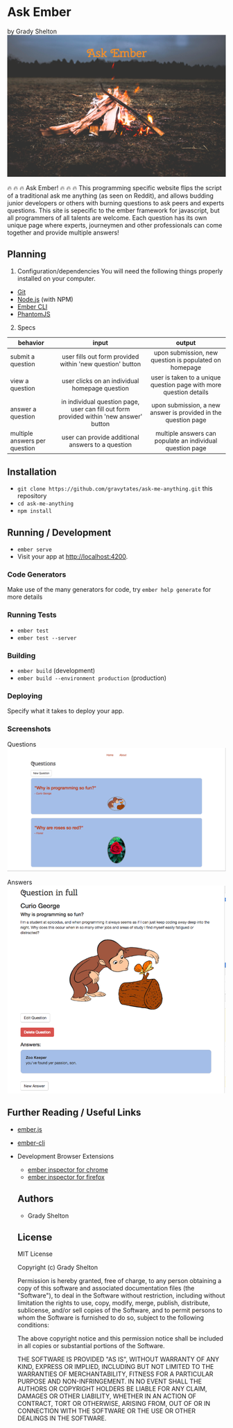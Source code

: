 # Ask Ember
by Grady Shelton
![homepage screenshot](/public/assets/images/homescreen.png)

:fire: :fire: :fire: Ask Ember! :fire: :fire: :fire: This programming specific website flips the script of a traditional ask me anything (as seen on Reddit), and allows budding junior developers or others with burning questions to ask peers and experts questions. This site is sepecific to the ember framework for javascript, but all programmers of all talents are welcome. Each question has its own unique page where experts, journeymen and other professionals can come together and provide multiple answers!

## Planning

1. Configuration/dependencies
You will need the following things properly installed on your computer.

* [Git](https://git-scm.com/)
* [Node.js](https://nodejs.org/) (with NPM)
* [Ember CLI](https://ember-cli.com/)
* [PhantomJS](http://phantomjs.org/)

2. Specs

| behavior |  input   |  output  |
|----------|:--------:|:--------:|
|submit a question|user fills out form provided within 'new question' button|upon submission, new question is populated on homepage|
|view a question|user clicks on an individual homepage question|user is taken to a unique question page with more question details|
|answer a question|in individual question page, user can fill out form provided within 'new answer' button|upon submission, a new answer is provided in the question page|
|multiple answers per question|user can provide additional answers to a question|multiple answers can populate an individual question page|


## Installation

* `git clone https://github.com/gravytates/ask-me-anything.git` this repository
* `cd ask-me-anything`
* `npm install`

## Running / Development

* `ember serve`
* Visit your app at [http://localhost:4200](http://localhost:4200).

### Code Generators

Make use of the many generators for code, try `ember help generate` for more details

### Running Tests

* `ember test`
* `ember test --server`

### Building

* `ember build` (development)
* `ember build --environment production` (production)

### Deploying

Specify what it takes to deploy your app.

### Screenshots
Questions
![questions screenshot](/public/assets/images/questions.png)

Answers
![answers screenshot](/public/assets/images/answers.png)


## Further Reading / Useful Links

* [ember.js](http://emberjs.com/)
* [ember-cli](https://ember-cli.com/)
* Development Browser Extensions
  * [ember inspector for chrome](https://chrome.google.com/webstore/detail/ember-inspector/bmdblncegkenkacieihfhpjfppoconhi)
  * [ember inspector for firefox](https://addons.mozilla.org/en-US/firefox/addon/ember-inspector/)

  ## Authors

  * Grady Shelton

  ## License

  MIT License

  Copyright (c) Grady Shelton

  Permission is hereby granted, free of charge, to any person obtaining a copy
  of this software and associated documentation files (the "Software"), to deal
  in the Software without restriction, including without limitation the rights
  to use, copy, modify, merge, publish, distribute, sublicense, and/or sell
  copies of the Software, and to permit persons to whom the Software is
  furnished to do so, subject to the following conditions:

  The above copyright notice and this permission notice shall be included in all
  copies or substantial portions of the Software.

  THE SOFTWARE IS PROVIDED "AS IS", WITHOUT WARRANTY OF ANY KIND, EXPRESS OR
  IMPLIED, INCLUDING BUT NOT LIMITED TO THE WARRANTIES OF MERCHANTABILITY,
  FITNESS FOR A PARTICULAR PURPOSE AND NON-INFRINGEMENT. IN NO EVENT SHALL THE
  AUTHORS OR COPYRIGHT HOLDERS BE LIABLE FOR ANY CLAIM, DAMAGES OR OTHER
  LIABILITY, WHETHER IN AN ACTION OF CONTRACT, TORT OR OTHERWISE, ARISING FROM,
  OUT OF OR IN CONNECTION WITH THE SOFTWARE OR THE USE OR OTHER DEALINGS IN THE
  SOFTWARE.  
